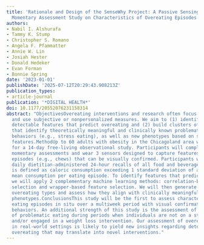 ```yaml
---
title: 'Rationale and Design of the SenseWhy Project: A Passive Sensing and Ecological
  Momentary Assessment Study on Characteristics of Overeating Episodes'
authors:
- Nabil I. Alshurafa
- Tammy K. Stump
- Christopher S. Romano
- Angela F. Pfammatter
- Annie W. Lin
- Josiah Hester
- Donald Hedeker
- Evan Forman
- Bonnie Spring
date: '2023-01-01'
publishDate: '2025-07-12T20:29:43.908213Z'
publication_types:
- article-journal
publication: '*DIGITAL HEALTH*'
doi: 10.1177/20552076231158314
abstract: "ObjectivesOvereating interventions and research often focus on single determinants
  and use subjective or nonpersonalized measures. We aim to (1) identify automatically
  detectable features that predict overeating and (2) build clusters of eating episodes
  that identify theoretically meaningful and clinically known problematic overeating
  behaviors (e.g., stress eating), as well as new phenotypes based on social and psychological
  features.MethodUp to 60 adults with obesity in the Chicagoland area will be recruited
  for a 14-day free-living observational study. Participants will complete ecological
  momentary assessments and wear 3 sensors designed to capture features of overeating
  episodes (e.g., chews) that can be visually confirmed. Participants will also complete
  daily dietitian-administered 24-hour recalls of all food and beverages consumed.AnalysisOvereating
  is defined as caloric consumption exceeding 1 standard deviation of an individual's
  mean consumption per eating episode. To identify features that predict overeating,
  we will apply 2 complementary machine learning methods: correlation-based feature
  selection and wrapper-based feature selection. We will then generate clusters of
  overeating types and assess how they align with clinically meaningful overeating
  phenotypes.ConclusionsThis study will be the first to assess characteristics of
  eating episodes in situ over a multiweek period with visual confirmation of eating
  behaviors. An additional strength of this study is the assessment of predictors
  of problematic eating during periods when individuals are not on a structured diet
  and/or engaged in a weight loss intervention. Our assessment of overeating episodes
  in real-world settings is likely to yield new insights regarding determinants of
  overeating that may translate into novel interventions."
---
```


